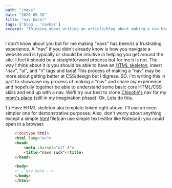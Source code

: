 ```yaml
---
path: "/navs"
date: "2020-09-18"
title: "nav bars!"
tags: ['blog', 'navbar']
excerpt: "Thinking about writing an article/blog about making a nav bar"
---
```


I don't know about you but for me making "navs" has been/is a frustrating experience. A "nav" if you didn't already know is how you navigate a website and is 
typically or should be intuitive in helping you get around the site. I feel it should be a straightforward process but for me it is not. The way I think about it is you 
should be able to have an [HTML skeleton](https://www.sitepoint.com/a-basic-html5-template/), insert "nav", "ul", and "li" tags and tada!
This process of making a "nav" may be more about getting better at CSS/design but I digress. SO. I'm writing this
in part to showcase my process of making a "nav" and share my experience and hopefully together be able to understand some basic
core HTML/CSS skills and end up with a nav. We'll try our best to clone [Chipotle's](https://www.chipotle.com/) nav for my 
[mom's place](https://www.orderoliviascafe.com/) (still in my imagination phase). Ok. Lets do this.

1.) Have HTML skeleton aka template linked right above. I'll use an even simpler one for demonstrative purposes. Also, don't worry
about anything except a simple [html](https://www.w3schools.com/html/html_editors.asp) file(can use simple text editor like Notepad) you could open in a browser.

```html
    <!doctype html>
    <html lang="en">
    <head>
        <meta charset="utf-8">
        <title>"navs suck"</title>
    </head>

    <body>
    <!-- nav here -->
    </body>
    </html>
```



